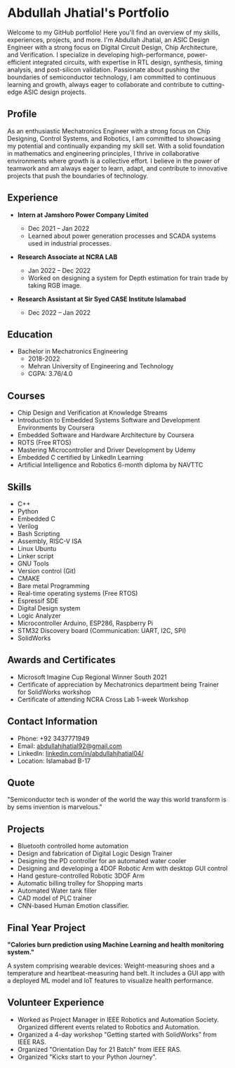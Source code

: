 # Abdullah Jhatial's Portfolio

Welcome to my GitHub portfolio! Here you'll find an overview of my skills, experiences, projects, and more. I'm Abdullah Jhatial, an ASIC Design Engineer with a strong focus on Digital Circuit Design, Chip Architecture, and Verification. I specialize in developing high-performance, power-efficient integrated circuits, with expertise in RTL design, synthesis, timing analysis, and post-silicon validation. Passionate about pushing the boundaries of semiconductor technology, I am committed to continuous learning and growth, always eager to collaborate and contribute to cutting-edge ASIC design projects.
## Profile

As an enthusiastic Mechatronics Engineer with a strong focus on Chip Designing, Control Systems, and Robotics, I am committed to showcasing my potential and continually expanding my skill set. With a solid foundation in mathematics and engineering principles, I thrive in collaborative environments where growth is a collective effort. I believe in the power of teamwork and am always eager to learn, adapt, and contribute to innovative projects that push the boundaries of technology.

## Experience

- **Intern at Jamshoro Power Company Limited**
  - Dec 2021 – Jan 2022
  - Learned about power generation processes and SCADA systems used in industrial processes.

- **Research Associate at NCRA LAB**
  - Jan 2022 – Dec 2022
  - Worked on designing a system for Depth estimation for train trade by taking RGB image.

- **Research Assistant at Sir Syed CASE Institute Islamabad**
  - Dec 2022 – Jan 2022

## Education

- Bachelor in Mechatronics Engineering
  - 2018-2022
  - Mehran University of Engineering and Technology
  - CGPA: 3.76/4.0

## Courses

- Chip Design and Verification at Knowledge Streams
- Introduction to Embedded Systems Software and Development Environments by Coursera
- Embedded Software and Hardware Architecture by Coursera
- ROTS (Free RTOS)
- Mastering Microcontroller and Driver Development by Udemy
- Embedded C certified by LinkedIn Learning
- Artificial Intelligence and Robotics 6-month diploma by NAVTTC

## Skills

- C++
- Python
- Embedded C
- Verilog
- Bash Scripting
- Assembly, RISC-V ISA
- Linux Ubuntu
- Linker script
- GNU Tools
- Version control (Git)
- CMAKE
- Bare metal Programming
- Real-time operating systems (Free RTOS)
- Espressif SDE
- Digital Design system
- Logic Analyzer
- Microcontroller Arduino, ESP286, Raspberry Pi
- STM32 Discovery board (Communication: UART, I2C, SPI)
- SolidWorks

## Awards and Certificates

- Microsoft Imagine Cup Regional Winner South 2021
- Certificate of appreciation by Mechatronics department being Trainer for SolidWorks workshop
- Certificate of attending NCRA Cross Lab 1-week Workshop

## Contact Information

- Phone: +92 3437771949
- Email: abdullahjhatial92@gmail.com
- LinkedIn: [linkedin.com/in/abdullahjhatial04/](linkedin.com/in/abdullahjhatial04/)
- Location: Islamabad B-17

## Quote

"Semiconductor tech is wonder of the world the way this world transform is by sems invention is marvelous."

## Projects

- Bluetooth controlled home automation
- Design and fabrication of Digital Logic Design Trainer
- Designing the PD controller for an automated water cooler
- Designing and developing a 4DOF Robotic Arm with desktop GUI control
- Hand gesture-controlled Robotic 3DOF Arm
- Automatic billing trolley for Shopping marts
- Automated Water tank filler
- CAD model of PLC trainer
- CNN-based Human Emotion classifier.

## Final Year Project

**"Calories burn prediction using Machine Learning and health monitoring system."**

A system comprising wearable devices: Weight-measuring shoes and a temperature and heartbeat-measuring hand belt. It includes a GUI app with a deployed ML model and IoT features to visualize health performance.

## Volunteer Experience

- Worked as Project Manager in IEEE Robotics and Automation Society. Organized different events related to Robotics and Automation.
- Organized a 4-day workshop "Getting started with SolidWorks" from IEEE RAS.
- Organized "Orientation Day for 21 Batch" from IEEE RAS.
- Organized "Kicks start to your Python Journey".
